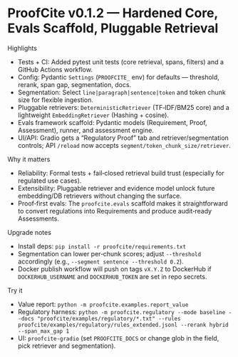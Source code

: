 # ProofCite v0.1.2 — Hardened Core, Evals Scaffold, Pluggable Retrieval

Highlights
- Tests + CI: Added pytest unit tests (core retrieval, spans, filters) and a GitHub Actions workflow.
- Config: Pydantic `Settings` (`PROOFCITE_` env) for defaults — threshold, rerank, span gap, segmentation, docs.
- Segmentation: Select `line|paragraph|sentence|token` and token chunk size for flexible ingestion.
- Pluggable retrievers: `DeterministicRetriever` (TF‑IDF/BM25 core) and a lightweight `EmbeddingRetriever` (Hashing + cosine).
- Evals framework scaffold: Pydantic models (Requirement, Proof, Assessment), runner, and assessment engine.
- UI/API: Gradio gets a “Regulatory Proof” tab and retriever/segmentation controls; API `/reload` now accepts `segment/token_chunk_size/retriever`.

Why it matters
- Reliability: Formal tests + fail‑closed retrieval build trust (especially for regulated use cases).
- Extensibility: Pluggable retriever and evidence model unlock future embedding/DB retrievers without changing the surface.
- Proof‑first evals: The `proofcite.evals` scaffold makes it straightforward to convert regulations into Requirements and produce audit‑ready Assessments.

Upgrade notes
- Install deps: `pip install -r proofcite/requirements.txt`
- Segmentation can lower per‑chunk scores; adjust `--threshold` accordingly (e.g., `--segment sentence --threshold 0.2`).
- Docker publish workflow will push on tags `vX.Y.Z` to DockerHub if `DOCKERHUB_USERNAME` and `DOCKERHUB_TOKEN` are set in repo secrets.

Try it
- Value report: `python -m proofcite.examples.report_value`
- Regulatory harness: `python -m proofcite.regulatory --mode baseline --docs "proofcite/examples/regulatory/*.txt" --rules proofcite/examples/regulatory/rules_extended.jsonl --rerank hybrid --span_max_gap 1`
- UI: `proofcite-gradio` (set `PROOFCITE_DOCS` or change glob in the field, pick retriever and segmentation).

